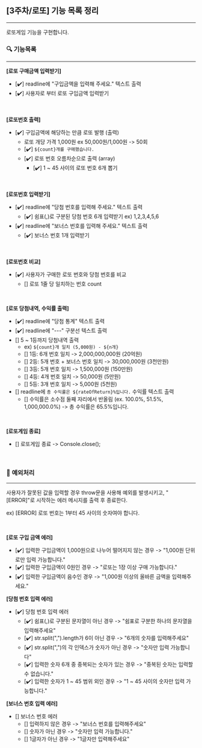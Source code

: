 ## **[3주차/로또] 기능 목록 정리**

<hr>
로또게임 기능을 구현합니다.

<br>

### 🔍 **기능목록**

<hr>

**[로또 구매금액 입력받기]**

- [✔️] readline에 "구입금액을 입력해 주세요." 텍스트 출력
- [✔️] 사용자로 부터 로또 구입금액 입력받기

<br>

**[로또번호 출력]**

- [✔️] 구입금액에 해당하는 만큼 로또 발행 (출력)
  - 로또 개당 가격 1,000원 ex 50,000원/1,000원 -> 50회
  - [✔️] `${count}개를 구매했습니다.`
  - [✔️] 로또 번호 오름차순으로 출력 (array)
    - [✔️] 1 ~ 45 사이의 로또 번호 6개 뽑기

<br>

**[로또번호 입력받기]**

- [✔️] readline에 "당첨 번호를 입력해 주세요." 텍스트 출력
  - [✔️] 쉼표(,)로 구분된 당첨 번호 6개 입력받기 ex) 1,2,3,4,5,6
- [✔️] readline에 "보너스 번호를 입력해 주세요." 텍스트 출력
  - [✔️] 보너스 번호 1개 입력받기

<br>

**[로또번호 비교]**

- [✔️] 사용자가 구매한 로또 번호와 당첨 번호를 비교
  - [] 로또 1줄 당 일치하는 번호 count

<br>

**[로또 당첨내역, 수익률 출력]**

- [✔️] readline에 "당첨 통계" 텍스트 출력
- [✔️] readline에 "---" 구분선 텍스트 출력
- [] 5 ~ 1등까지 당첨내역 출력
  - ex) `${count}개 일치 (5,000원) - ${n개}`
  - [] 1등: 6개 번호 일치 -> 2,000,000,000원 (20억원)
  - [] 2등: 5개 번호 + 보너스 번호 일치 -> 30,000,000원 (3천만원)
  - [] 3등: 5개 번호 일치 -> 1,500,000원 (150만원)
  - [] 4등: 4개 번호 일치 -> 50,000원 (5만원)
  - [] 5등: 3개 번호 일치 -> 5,000원 (5천원)
- [] readline에 `총 수익률은 ${rateOfReturn}%입니다.` 수익률 텍스트 출력
  - [] 수익률은 소수점 둘째 자리에서 반올림 (ex. 100.0%, 51.5%, 1,000,000.0%) -> 총 수익률은 65.5%입니다.

<br>

**[로또게임 종료]**

- [] 로또게임 종료 -> Console.close();

<br>

### 🚨 **예외처리**

<hr>
사용자가 잘못된 값을 입력할 경우 throw문을 사용해 예외를 발생시키고, "[ERROR]"로 시작하는 에러 메시지를 출력 후 종료한다.

ex) [ERROR] 로또 번호는 1부터 45 사이의 숫자여야 합니다.

<br>

**[로또 구입 금액 에러]**

- [✔️] 입력한 구입금액이 1,000원으로 나누어 떨어지지 않는 경우 -> "1,000원 단위로만 입력 가능합니다."
- [✔️] 입력한 구입금액이 0원인 경우 -> "로또는 1장 이상 구매 가능합니다."
- [✔️] 입력한 구입금액이 음수인 경우 -> "1,000원 이상의 올바른 금액을 입력해주세요."

**[당첨 번호 입력 에러]**

- [✔️] 당첨 번호 입력 에러
  - [✔️] 쉼표(,)로 구분된 문자열이 아닌 경우 -> "쉼표로 구분한 하나의 문자열을 입력해주세요"
  - [✔️] str.split(",").length가 6이 아닌 경우 -> "6개의 숫자를 입력해주세요"
  - [✔️] str.split(",")의 각 인덱스가 숫자가 아닌 경우 -> "숫자만 입력 가능합니다"
  - [✔️] 입력한 숫자 6개 중 중복되는 숫자가 있는 경우 -> "중복된 숫자는 입력할 수 없습니다."
  - [✔️] 입력한 숫자가 1 ~ 45 범위 외인 경우 -> "1 ~ 45 사이의 숫자만 입력 가능합니다."

**[보너스 번호 입력 에러]**

- [] 보너스 번호 에러
  - [] 입력하지 않은 경우 -> "보너스 번호를 입력해주세요"
  - [] 숫자가 아닌 경우 -> "숫자만 입력 가능합니다."
  - [] 1글자가 아닌 경우 -> "1글자만 입력해주세요"
